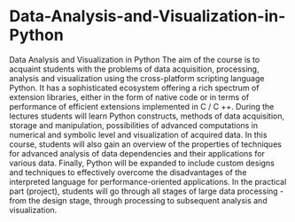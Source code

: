 # Data-Analysis-and-Visualization-in-Python
Data Analysis and Visualization in Python
The aim of the course is to acquaint students with the problems of data acquisition, processing, analysis and visualization using the cross-platform scripting language Python. It has a sophisticated ecosystem offering a rich spectrum of extension libraries, either in the form of native code or in terms of performance of efficient extensions implemented in C / C ++.
During the lectures students will learn Python constructs, methods of data acquisition, storage and manipulation, possibilities of advanced computations in numerical and symbolic level and visualization of acquired data. In this course, students will also gain an overview of the properties of techniques for advanced analysis of data dependencies and their applications for various data. Finally, Python will be expanded to include custom designs and techniques to effectively overcome the disadvantages of the interpreted language for performance-oriented applications. In the practical part (project), students will go through all stages of large data processing - from the design stage, through processing to subsequent analysis and visualization.
